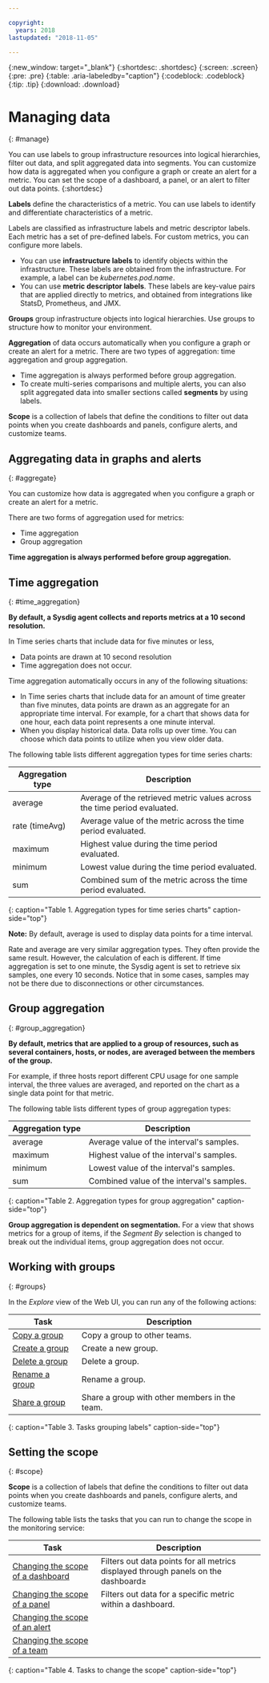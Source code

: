 ```yaml
---

copyright:
  years: 2018
lastupdated: "2018-11-05"

---
```


{:new_window: target="_blank"}
{:shortdesc: .shortdesc}
{:screen: .screen}
{:pre: .pre}
{:table: .aria-labeledby="caption"}
{:codeblock: .codeblock}
{:tip: .tip}
{:download: .download}

# Managing data
{: #manage}

You can use labels to group infrastructure resources into logical hierarchies, filter out data, and split aggregated data into segments. You can customize how data is aggregated when you configure a graph or create an alert for a metric. You can set the scope of a dashboard, a panel, or an alert to filter out data points.
{:shortdesc}

**Labels** define the characteristics of a metric. You can use labels to identify and differentiate characteristics of a metric. 

Labels are classified as infrastructure labels and metric descriptor labels. Each metric has a set of pre-defined labels. For custom metrics, you can configure more labels. 

* You can use **infrastructure labels** to identify objects within the infrastructure. These labels are obtained from the infrastructure. For example, a label can be *kubernetes.pod.name*.
* You can use **metric descriptor labels**. These labels are key-value pairs that are applied directly to metrics, and obtained from integrations like StatsD, Prometheus, and JMX. 

**Groups** group infrastructure objects into logical hierarchies. Use groups to structure how to monitor your environment.

**Aggregation** of data occurs automatically when you configure a graph or create an alert for a metric. There are two types of aggregation: time aggregation and group aggregation. 
* Time aggregation is always performed before group aggregation.
* To create multi-series comparisons and multiple alerts, you can also split aggregated data into smaller sections called **segments** by using labels. 

**Scope** is a collection of labels that define the conditions to filter out data points when you create dashboards and panels, configure alerts, and customize teams. 



## Aggregating data in graphs and alerts
{: #aggregate}

You can customize how data is aggregated when you configure a graph or create an alert for a metric.

There are two forms of aggregation used for metrics: 
* Time aggregation
* Group aggregation

**Time aggregation is always performed before group aggregation.**



## Time aggregation
{: #time_aggregation}

**By default, a Sysdig agent collects and reports metrics at a 10 second resolution.**

In Time series charts that include data for five minutes or less, 
* Data points are drawn at 10 second resolution
* Time aggregation does not occur.

Time aggregation automatically occurs in any of the following situations:

* In Time series charts that include data for an amount of time greater than five minutes, data points are drawn as an aggregate for an appropriate time interval. For example, for a chart that shows data for one hour, each data point represents a one minute interval.
* When you display historical data. Data rolls up over time. You can choose which data points to utilize when you view older data.

The following table lists different aggregation types for time series charts:

| Aggregation type | Description                                                              |
|------------------|--------------------------------------------------------------------------|
| average          | Average of the retrieved metric values across the time period evaluated. |
| rate (timeAvg)   | Average value of the metric across the time period evaluated.            |
| maximum	         | Highest value during the time period evaluated.                          |
| minimum	         | Lowest value during the time period evaluated.                           |
| sum              | Combined sum of the metric across the time period evaluated.             |
{: caption="Table 1. Aggregation types for time series charts" caption-side="top"} 

**Note:** By default, average is used to display data points for a time interval.

Rate and average are very similar aggregation types. They often provide the same result. However, the calculation of each is different. If time aggregation is set to one minute, the Sysdig agent is set to retrieve six samples, one every 10 seconds. Notice that in some cases, samples may not be there due to disconnections or other circumstances.


## Group aggregation
{: #group_aggregation}

**By default, metrics that are applied to a group of resources, such as several containers, hosts, or nodes, are averaged between the members of the group.**

For example, if three hosts report different CPU usage for one sample interval, the three values are averaged, and reported on the chart as a single data point for that metric.

The following table lists different types of group aggregation types:

| Aggregation type | Description                                        |
|------------------|----------------------------------------------------|
| average          | Average value of the interval's samples.           |
| maximum	         | Highest value of the interval's samples.           |
| minimum	         | Lowest value of the interval's samples.            |
| sum              | Combined value of the interval's samples.          |
{: caption="Table 2. Aggregation types for group aggregation" caption-side="top"} 


**Group aggregation is dependent on segmentation.** For a view that shows metrics for a group of items, if the *Segment By* selection is changed to break out the individual items, group aggregation does not occur.


## Working with groups
{: #groups}

In the *Explore* view of the Web UI, you can run any of the following actions:

| Task                                                                                        | Description     |
|---------------------------------------------------------------------------------------------|-----------------|
| [Copy a group](/docs/services/Monitoring-with-Sysdig/Monitoring-with-Sysdig#copy_group)     | Copy a group to other teams. |
| [Create a group](/docs/services/Monitoring-with-Sysdig/Monitoring-with-Sysdig#create_group) | Create a new group. |
| [Delete a group](/docs/services/Monitoring-with-Sysdig/Monitoring-with-Sysdig#delete_group) | Delete a group. |
| [Rename a group](/docs/services/Monitoring-with-Sysdig/Monitoring-with-Sysdig#rename_group) | Rename a group. |
| [Share a group](/docs/services/Monitoring-with-Sysdig/Monitoring-with-Sysdig#share_group)   | Share a group with other members in the team. |
{: caption="Table 3. Tasks grouping labels" caption-side="top"} 



## Setting the scope
{: #scope}

**Scope** is a collection of labels that define the conditions to filter out data points when you create dashboards and panels, configure alerts, and customize teams. 

The following table lists the tasks that you can run to change the scope in the monitoring service:

| Task                                                                                        | Description     |
|---------------------------------------------------------------------------------------------|-----------------|
| [Changing the scope of a dashboard](/docs/services/Monitoring-with-Sysdig/Monitoring-with-Sysdig#copy_group)     | Filters out data points for all metrics displayed through panels on the dashboard≥ |
| [Changing the scope of a panel]() | Filters out data for a specific metric within a dashboard. |
| [Changing the scope of an alert]() |  |
| [Changing the scope of a team]() |  |
{: caption="Table 4. Tasks to change the scope" caption-side="top"} 


